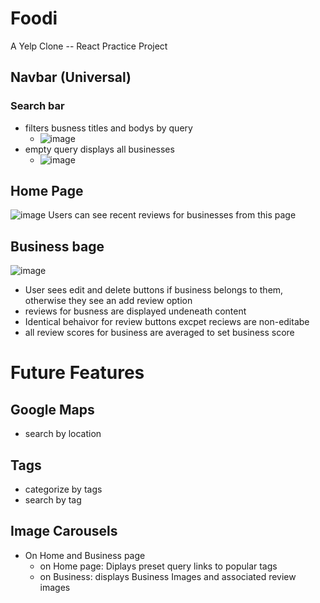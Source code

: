 # Foodi
A Yelp Clone -- React Practice Project

## Navbar (Universal)

### Search bar
* filters busness titles and bodys by query
  * ![image](https://user-images.githubusercontent.com/63429309/172107702-8f722a62-6db7-4f2f-8ed0-4d2bd5589e27.png)  
* empty query displays all businesses
  * ![image](https://user-images.githubusercontent.com/63429309/172107905-4281b9c5-2197-484c-9467-8b89496847a9.png) 


## Home Page 
![image](https://user-images.githubusercontent.com/63429309/172101025-8594e57a-992a-4c40-80d1-cedeba4f2c00.png)
Users can see recent reviews for businesses from this page

## Business bage
![image](https://user-images.githubusercontent.com/63429309/172108072-5c0865c0-209d-4330-a02f-d62e43d99715.png)

* User sees edit and delete buttons if business belongs to them, otherwise they see an add review option
* reviews for busness are displayed undeneath content
* Identical behaivor for review buttons excpet reciews are non-editabe
* all review scores for business are averaged to set business score

# Future Features

## Google Maps
  * search by location
 
## Tags
  * categorize by tags
  * search by tag
 
## Image Carousels
  * On Home and Business page
    * on Home page: Diplays preset query links to popular tags
    * on Business: displays Business Images and associated review images
 

